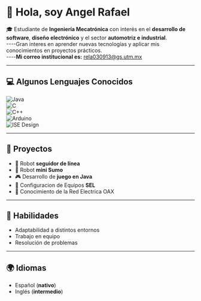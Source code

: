 # 👋 Hola, soy Angel Rafael  

🎓 Estudiante de **Ingeniería Mecatrónica** con interés en el **desarrollo de software**, **diseño electrónico** y el sector **automotriz e industrial**.  
----Gran interes en aprender nuevas tecnologías y aplicar mis conocimientos en proyectos prácticos.  
----**Mi correo institucional es:** rela030913@gs.utm.mx

---

## 💻 Algunos Lenguajes Conocidos

![Java](https://img.shields.io/badge/Java-ED8B00?style=for-the-badge&logo=openjdk&logoColor=white)  
![C](https://img.shields.io/badge/C-00599C?style=for-the-badge&logo=c&logoColor=white)  
![C++](https://img.shields.io/badge/C++-00599C?style=for-the-badge&logo=cplusplus&logoColor=white)  
![Arduino](https://img.shields.io/badge/Arduino-00979D?style=for-the-badge&logo=arduino&logoColor=white)  
![ISE Design](https://img.shields.io/badge/ISE%20Design-007ACC?style=for-the-badge&logo=xilinx&logoColor=white)  

---

## 🚀 Proyectos   
- 🤖 Robot **seguidor de línea**  
- 🤖 Robot **mini Sumo**  
- 🎮 Desarrollo de **juego en Java**
- 🔌 Configuracion de Equipos **SEL**
- 🔌 Conocimiento de la Red Electrica OAX

---

## 🌟 Habilidades  
- Adaptabilidad a distintos entornos  
- Trabajo en equipo  
- Resolución de problemas  

---

## 🌍 Idiomas  
- Español (**nativo**)  
- Inglés (**intermedio**)  
